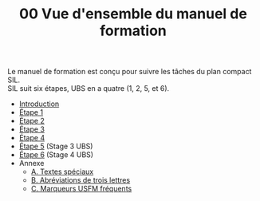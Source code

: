 ﻿---
title: 00 Vue d'ensemble du manuel de formation
---

Le manuel de formation est conçu pour suivre les tâches du plan compact SIL.   
SIL suit six étapes, UBS en a quatre (1, 2, 5, et 6).

-  [Introduction](1.Intro.md)
-  [Étape 1](02-Stage-1/00-Stage-1.md)
-  [Étape 2](03-Stage-2/00-Stage-2.md)
-  [Étape 3](04-Stage-3/00-Stage-3.md)
-  [Étape 4](05-Stage-4/00-Stage-4.md)
-  [Étape 5](06-Stage-5/00-Stage-5.md)    \(Stage 3 UBS\)
-  [Étape 6](07-Stage-6/00-Stage-6.md)    \(Stage 4 UBS\)
- Annexe
   - [A. Textes spéciaux](08-Appendix/A.st.md)
   - [B. Abréviations de trois lettres](08-Appendix/B.3l.md)
   - [C. Marqueurs USFM fréquents](08-Appendix/C.USFM.md)